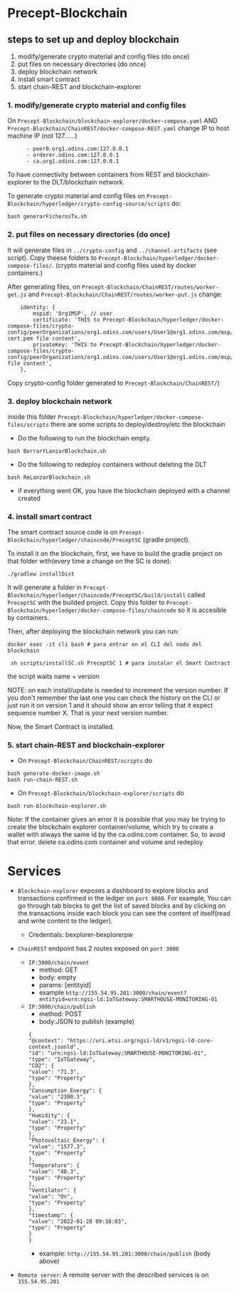 # Precept-Blockchain
## steps to set up and deploy blockchain
1. modify/generate crypto material and config files (do once)
2. put files on necessary directories (do once)
3. deploy blockchain network
4. install smart contract
5. start chain-REST and blockchain-explorer

### 1. modify/generate crypto material and config files
On `Precept-Blockchain/blockchain-explorer/docker-compose.yaml` AND `Precept-Blockchain/ChainREST/docker-compose-REST.yaml` change IP to host machine IP (not 127......)
```
      - peer0.org1.odins.com:127.0.0.1
      - orderer.odins.com:127.0.0.1
      - ca.org1.odins.com:127.0.0.1
```
To have connectivity between containers from REST and blockchain-explorer to the DLT/blockchain network.
</p>

To generate crypto material and config files on `Precept-Blockchain/hyperledger/crypto-config-source/scripts` do:

``` 
bash generarFicherosTx.sh
```


### 2. put files on necessary directories (do once)
 
It will generate files in `../crypto-config` and `../channel-artifacts` (see script). Copy theese folders to `Precept-Blockchain/hyperledger/docker-compose-files/`. (crypto material and config files used by docker containers.)

After generating files, on `Precept-Blockchain/ChainREST/routes/worker-get.js` and `Precept-Blockchain/ChainREST/routes/worker-put.js` change: 
```
    identity: {
        mspid: 'Org1MSP', // user
        certificate: 'THIS to Precept-Blockchain/hyperledger/docker-compose-files/crypto-config/peerOrganizations/org1.odins.com/users/User1@org1.odins.com/msp/signcerts/User1@org1.odins.com-cert.pem file content',
        privateKey: 'THIS to Precept-Blockchain/hyperledger/docker-compose-files/crypto-config/peerOrganizations/org1.odins.com/users/User1@org1.odins.com/msp/heystore/priv_sk file content',
    },
```

Copy crypto-config folder  generated to `Precept-Blockchain/ChainREST/`)

### 3. deploy blockchain network 
inside this folder `Precept-Blockchain/hyperledger/docker-compose-files/scripts` there are some scripts to deploy/destroy/etc the blockchain
- Do the following to run the blockchain empty.
```
bash BorrarYLanzarBlockchain.sh
```

- Do the following to redeploy containers without deleting the DLT
```
bash ReLanzarBlockchain.sh
``` 
- if everything went OK, you have the blockchain deployed with a channel created

### 4. install smart contract
The smart contract source code is on `Precept-Blockchain/hyperledger/chaincode/PreceptSC` (gradle project).
</p>
To install it on the blockchain, first, we have to build the gradle project on that folder with(every time a change on the SC is done):

```
./gradlew installDist
```

It will generate a folder in `Precept-Blockchain/hyperledger/chaincode/PreceptSC/build/install` called `PreceptSC` with the builded project. Copy this folder to `Precept-Blockchain/hyperledger/docker-compose-files/chaincode` so it is accesible by containers.

Then, after deploying the blockchain network you can run:
```
docker exec -it cli bash # para entrar en el CLI del nodo del blockchain

 sh scripts/installSC.sh PreceptSC 1 # para instalar el Smart Contract
```
the script waits  name + version

</p>

NOTE: on each install/update is needed to increment the version number. If you don't remember the last one you can check the history on the CLI or just run it on version 1 and it should show an error telling that it expect sequence number X. That is your next version number.

</p>

Now, the Smart Contract is installed.

### 5. start chain-REST and blockchain-explorer
- On `Precept-Blockchain/ChainREST/scripts` do 
```
bash generate-docker-image.sh
bash run-chain-REST.sh
```
- On `Precept-Blockchain/blockchain-explorer/scripts` do
```
bash run-blockchain-explorer.sh
```
Note: If the container gives an error it is possible that you may be trying to create the blockchain explorer container/volume, which try to create a wallet with always the same id by the ca.odins.com container. So, to avoid that error. delete ca.odins.com container and volume and redeploy
# Services

- `Blockchain-explorer` exposes a dashboard to explore blocks and transactions confirmed in the ledger on `port 8080`. For example, You can go through tab blocks to get the list of saved blocks and by clicking on the transactions inside each block you can see the content of itself(read and write content to the ledger).
  - Credentials: bexplorer-bexplorerpw

- `ChainREST` endpoint has 2 routes exposed on `port 3000`
  - `IP:3000/chain/event`
    - method: GET
    - body: empty
    - params: [entityid]
    - example `http://155.54.95.201:3000/chain/event?entityid=urn:ngsi-ld:IoTGateway:SMARTHOUSE-MONITORING-01`
  - `IP:3000/chain/publish`
    - method: POST
    - body:JSON to publish (example)
    ```
    {
    "@context": "https://uri.etsi.org/ngsi-ld/v1/ngsi-ld-core-context.jsonld",
    "id": "urn:ngsi-ld:IoTGateway:SMARTHOUSE-MONITORING-01",
    "type": "IoTGateway",
    "CO2": {
    "value": "71.3",
    "type": "Property"
    },
    "Consumption_Energy": {
    "value": "2300.3",
    "type": "Property"
    },
    "Humidity": {
    "value": "23.1",
    "type": "Property"
    },
    "Photovoltaic_Energy": {
    "value": "1577.3",
    "type": "Property"
    },
    "Temperature": {
    "value": "40.3",
    "type": "Property"
    },
    "Ventilator": {
    "value": "On",
    "type": "Property"
    },
    "timestamp": {
    "value": "2022-01-28 09:10:03",
    "type": "Property"
    }
    }
    ```
    - example: `http://155.54.95.201:3000/chain/publish` (body above)

- `Remote server`: A remote server with the described services is on `155.54.95.201`
